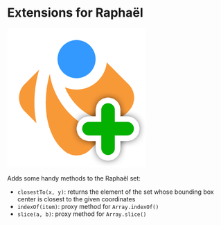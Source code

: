 Extensions for Raphaël
======================

![Extensions for Raphaël](https://github.com/KrofDrakula/raphael-extensions/raw/master/raphael-plus.png)

Adds some handy methods to the Raphaël set:

  * `closestTo(x, y)`: returns the element of the set whose bounding box center is closest to the given coordinates
  * `indexOf(item)`: proxy method for `Array.indexOf()`
  * `slice(a, b)`: proxy method for `Array.slice()`